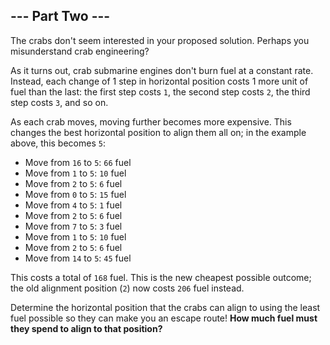 ## --- Part Two ---
The crabs don't seem interested in your proposed solution. Perhaps you misunderstand crab engineering?
 
As it turns out, crab submarine engines don't burn fuel at a constant rate. Instead, each change of 1 step in horizontal position costs 1 more unit of fuel than the last: the first step costs `1`, the second step costs `2`, the third step costs `3`, and so on.
 
As each crab moves, moving further becomes more expensive. This changes the best horizontal position to align them all on; in the example above, this becomes `5`:
 
- Move from `16` to `5`: `66` fuel
- Move from `1` to `5`: `10` fuel
- Move from `2` to `5`: `6` fuel
- Move from `0` to `5`: `15` fuel
- Move from `4` to `5`: `1` fuel
- Move from `2` to `5`: `6` fuel
- Move from `7` to `5`: `3` fuel
- Move from `1` to `5`: `10` fuel
- Move from `2` to `5`: `6` fuel
- Move from `14` to `5`: `45` fuel
 
This costs a total of `168` fuel. This is the new cheapest possible outcome; the old alignment position (`2`) now costs `206` fuel instead.
 
Determine the horizontal position that the crabs can align to using the least fuel possible so they can make you an escape route! **How much fuel must they spend to align to that position?**
 